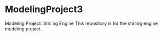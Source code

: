 # ModelingProject3
Modeling Project: Stirling Engine
This repository is for the stirling engine modeling project.
